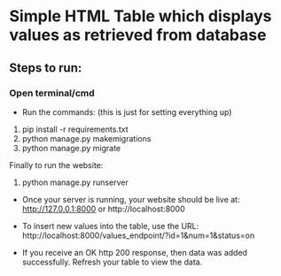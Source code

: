 # Simple HTML Table which displays values as retrieved from database

## Steps to run:

### Open terminal/cmd

* Run the commands: (this is just for setting everything up) 
1. pip install -r requirements.txt
1. python manage.py makemigrations
1. python manage.py migrate

Finally to run the website:
1. python manage.py runserver

* Once your server is running, your website should be live at: http://127.0.0.1:8000 or http://localhost:8000

* To insert new values into the table, use the URL: http://localhost:8000/values_endpoint/?id=1&num=1&status=on

* If you receive an OK http 200 response, then data was added successfully. Refresh your table to view the data.